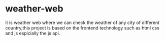# weather-web
it is weather web where we can check the weather of any city of different country,this project is based on the frontend technology such as html css and js espicially the js api.
